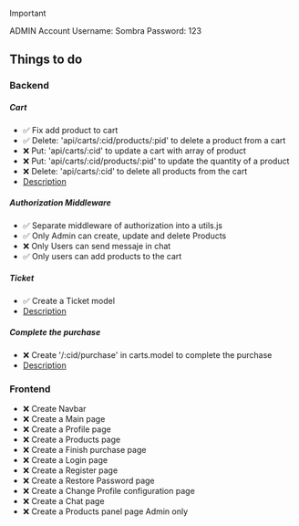 > [!IMPORTANT]
> ADMIN Account Username: Sombra Password: 123

## Things to do

### Backend

##### Cart

- ✅ Fix add product to cart
- ✅ Delete: 'api/carts/:cid/products/:pid' to delete a product from a cart
- ❌ Put: 'api/carts/:cid' to update a cart with array of product
- ❌ Put: 'api/carts/:cid/products/:pid' to update the quantity of a product
- ❌ Delete: 'api/carts/:cid' to delete all products from the cart
- [Description](https://docs.google.com/presentation/d/1WD5avt6wb6PK21igJ4e1Lp5falWfsSxfj0bn6AckUQ0/edit#slide=id.g155a4ff4588_0_970)

##### Authorization Middleware

- ✅ Separate middleware of authorization into a utils.js
- ✅ Only Admin can create, update and delete Products
- ❌ Only Users can send messaje in chat
- ✅ Only users can add products to the cart

##### Ticket

- ✅ Create a Ticket model
- [Description](https://docs.google.com/presentation/d/19cqF31ZyOaQ2kEX767So1czoLkIO3NxCwnBQby4yflk/edit#slide=id.g14dcab22084_0_174)

##### Complete the purchase

- ❌ Create '/:cid/purchase' in carts.model to complete the purchase
- [Description](https://docs.google.com/presentation/d/19cqF31ZyOaQ2kEX767So1czoLkIO3NxCwnBQby4yflk/edit#slide=id.g14dcab22084_0_186)

### Frontend

- ❌ Create Navbar
- ❌ Create a Main page
- ❌ Create a Profile page
- ❌ Create a Products page
- ❌ Create a Finish purchase page
- ❌ Create a Login page
- ❌ Create a Register page
- ❌ Create a Restore Password page
- ❌ Create a Change Profile configuration page
- ❌ Create a Chat page
- ❌ Create a Products panel page Admin only
